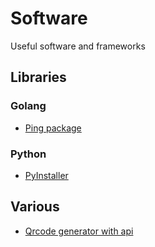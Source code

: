 # Software
Useful software and frameworks

## Libraries
### Golang
- [Ping package](https://pkg.go.dev/github.com/sparrc/go-ping)
### Python
- [PyInstaller](http://www.pyinstaller.org)

## Various
- [Qrcode generator with api](https://qrcode.show/)
